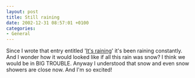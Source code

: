 ```yaml
---
layout: post
title: Still raining
date: 2002-12-31 08:57:01 +0100
categories:
- General
---
```

Since I wrote that entry entitled '<a href="http://www.rusiczki.net/blog/archives/2002/12/28/its_raining">It's raining</a>' it's been raining constantly. And I wonder how it would looked like if all this rain was snow? I think we would be in BIG TROUBLE. Anyway I understood that snow and even snow showers are close now. And I'm so excited!

